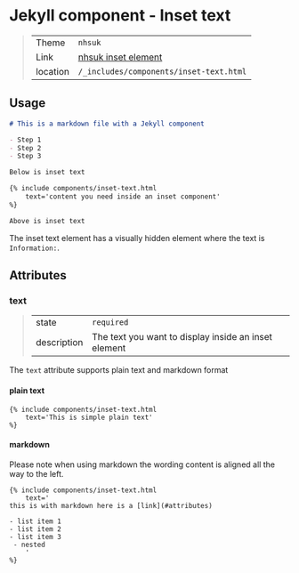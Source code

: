 # Jekyll component - Inset text

> |          |                                                                                          |
> | -------- | ---------------------------------------------------------------------------------------- |
> | Theme    | `nhsuk`                                                                                  |
> | Link     | [nhsuk inset element](https://service-manual.nhs.uk/design-system/components/inset-text)   |
> | location | `/_includes/components/inset-text.html`                                                  |

## Usage

```markdown
# This is a markdown file with a Jekyll component

- Step 1
- Step 2
- Step 3

Below is inset text

{% include components/inset-text.html
    text='content you need inside an inset component'
%}

Above is inset text
```

The inset text element has a visually hidden element where the text is `Information:`.

## Attributes

### text

> |             |                                                      |
> | ----------- | ---------------------------------------------------- |
> | state       | `required`                                           |
> | description | The text you want to display inside an inset element |

The `text` attribute supports plain text and markdown format

#### plain text

```Jekyll
{% include components/inset-text.html
    text='This is simple plain text'
%}
```

#### markdown

Please note when using markdown the wording content is aligned all the way to the left.

```Jekyll
{% include components/inset-text.html
    text='
this is with markdown here is a [link](#attributes)

- list item 1
- list item 2
- list item 3
 - nested
    '
%}
```
